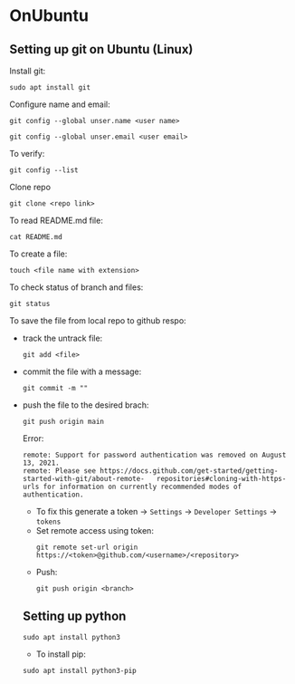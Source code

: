 # OnUbuntu
## Setting up git on Ubuntu (Linux)

Install git:
```
sudo apt install git
```
Configure name and email:

```
git config --global unser.name <user name>
```

```
git config --global unser.email <user email>
```
To verify:
```
git config --list
```
Clone repo

```
git clone <repo link>
```
To read README.md file:

```
cat README.md
```
To create a file:
```
touch <file name with extension>
```
To check status of branch and files:

```
git status
```
To save the file from local repo to github respo:
- track the untrack file:
  ```
  git add <file>
  ```
- commit the file with a message:
  ```
  git commit -m ""
  ```
- push the file to the desired brach:
  ```
  git push origin main
  ```
  Error:
  ```
  remote: Support for password authentication was removed on August 13, 2021.
  remote: Please see https://docs.github.com/get-started/getting-started-with-git/about-remote-   repositories#cloning-with-https-urls for information on currently recommended modes of authentication.
  ```
  - To fix this generate a token -> `Settings` -> `Developer Settings` -> `tokens`
  - Set remote access using token:
    ```
    git remote set-url origin https://<token>@github.com/<username>/<repository>
    ```
  - Push:
    ```
    git push origin <branch>
    ```

  ## Setting up python

  ```
  sudo apt install python3
  ```

  - To install pip:
  ```
  sudo apt install python3-pip
  ```
    
